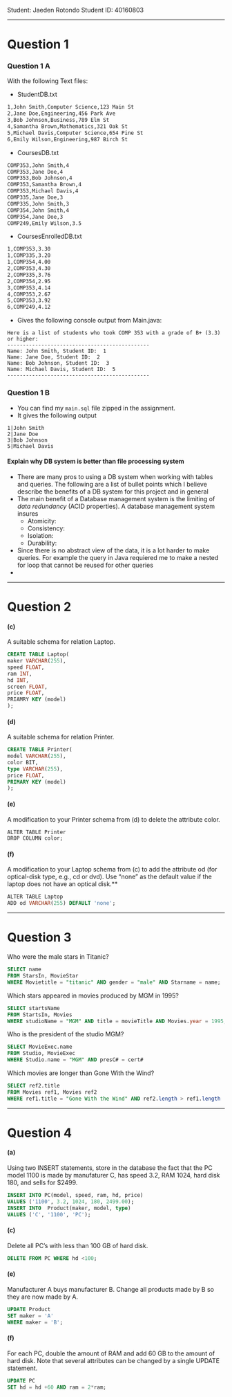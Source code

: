 Student: Jaeden Rotondo 
Student ID: 40160803 

---
# Question 1
### Question 1 A 
With the following Text files: 
- StudentDB.txt
```txt
1,John Smith,Computer Science,123 Main St  
2,Jane Doe,Engineering,456 Park Ave  
3,Bob Johnson,Business,789 Elm St  
4,Samantha Brown,Mathematics,321 Oak St  
5,Michael Davis,Computer Science,654 Pine St  
6,Emily Wilson,Engineering,987 Birch St
```
- CoursesDB.txt
```txt
COMP353,John Smith,4  
COMP353,Jane Doe,4  
COMP353,Bob Johnson,4  
COMP353,Samantha Brown,4  
COMP353,Michael Davis,4  
COMP335,Jane Doe,3  
COMP335,John Smith,3  
COMP354,John Smith,4  
COMP354,Jane Doe,3  
COMP249,Emily Wilson,3.5
```
- CoursesEnrolledDB.txt
```txt
1,COMP353,3.30  
1,COMP335,3.20  
1,COMP354,4.00  
2,COMP353,4.30  
2,COMP335,3.76  
2,COMP354,2.95  
3,COMP353,4.14  
4,COMP353,2.67  
5,COMP353,3.92  
6,COMP249,4.12
```
- Gives the following console output from Main.java: 
```console
Here is a list of students who took COMP 353 with a grade of B+ (3.3) or higher:
----------------------------------------------
Name: John Smith, Student ID:  1
Name: Jane Doe, Student ID:  2
Name: Bob Johnson, Student ID:  3
Name: Michael Davis, Student ID:  5
----------------------------------------------
```

### Question 1 B 
- You can find my `main.sql` file zipped in the assignment. 
- It gives  the following output
```console
1|John Smith
2|Jane Doe
3|Bob Johnson
5|Michael Davis
```

#### Explain why DB system is better than file processing system 
- There are many pros to using a DB system when working with tables and queries. The following are a list of bullet points which I believe describe the benefits of a DB system for this project and in general 
- The main benefit of a Database management system is the limiting of *data redundancy* (ACID properties). A database management system insures 
	- Atomicity: 
	- Consistency: 
	- Isolation:
	- Durability:
- Since there is no abstract view of the data, it is a lot harder to make queries. For example the query in Java requiered me to make a nested for loop that cannot be reused for other queries
- 
---
# Question 2

#### (c)
A suitable schema for relation Laptop.
```SQL 
CREATE TABLE Laptop(
maker VARCHAR(255), 
speed FLOAT, 
ram INT, 
hd INT, 
screen FLOAT, 
price FLOAT, 
PRIAMRY KEY (model)
);
```
#### (d)  
A suitable schema for relation Printer.
```SQL 
CREATE TABLE Printer(
model VARCHAR(255),
color BIT,
type VARCHAR(255),
price FLOAT,
PRIMARY KEY (model)
);
```
#### (e)
A modification to your Printer schema from (d) to delete the attribute color.
```SQL
ALTER TABLE Printer  
DROP COLUMN color;
```
#### (f)
A modification to your Laptop schema from (c) to add the attribute od (for optical-disk type, e.g., cd or dvd). Use “none” as the default value if the laptop does not have an optical disk.**
```SQL
ALTER TABLE Laptop  
ADD od VARCHAR(255) DEFAULT 'none';
```
---
# Question 3
Who were the male stars in Titanic?
```SQL 
SELECT name
FROM StarsIn, MovieStar
WHERE Movietitle = "titanic" AND gender = "male" AND Starname = name;

```
Which stars appeared in movies produced by MGM in 1995?
```SQL 
SELECT startsName 
FROM StartsIn, Movies
WHERE studioName = "MGM" AND title = movieTitle AND Movies.year = 1995;
```
Who is the president of the studio MGM?  
```SQL 
SELECT MovieExec.name
FROM Studio, MovieExec
WHERE Studio.name = "MGM" AND presC# = cert#
```

Which movies are longer than Gone With the Wind?
```SQL
SELECT ref2.title 
FROM Movies ref1, Movies ref2 
WHERE ref1.title = "Gone With the Wind" AND ref2.length > ref1.length 
```
---
# Question 4 

#### (a) 
Using two INSERT statements, store in the database the fact that the PC model 1100 is made by manufaturer C, has speed 3.2, RAM 1024, hard disk 180, and sells for $2499.

```SQL 
INSERT INTO PC(model, speed, ram, hd, price)
VALUES ('1100', 3.2, 1024, 180, 2499.00);
INSERT INTO  Product(maker, model, type)
VALUES ('C', '1100', 'PC');
```
#### (c) 
Delete all PC’s with less than 100 GB of hard disk.
```SQL 
DELETE FROM PC WHERE hd <100; 
```
#### (e)  
Manufacturer A buys manufacturer B. Change all products made by B so they are now made by A.
```SQL 
UPDATE Product 
SET maker = 'A'
WHERE maker = 'B';
```
#### (f)
For each PC, double the amount of RAM and add 60 GB to the amount of hard disk. Note that several attributes can be changed by a single UPDATE statement.
```SQL 
UPDATE PC 
SET hd = hd +60 AND ram = 2*ram;
```